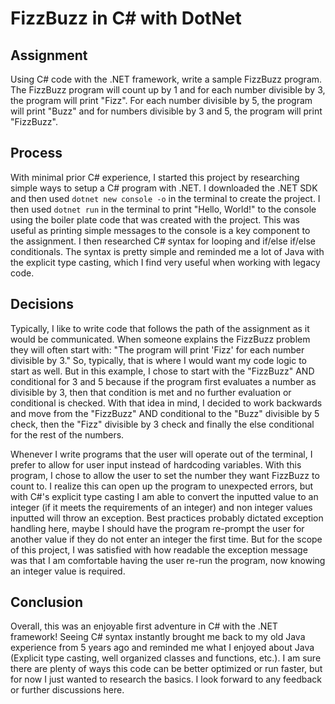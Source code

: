 # FizzBuzz in C# with DotNet
## Assignment
Using C# code with the .NET framework, write a sample FizzBuzz program. The FizzBuzz program will count up by 1 and for each number divisible by 3, the program will print "Fizz". For each number divisible by 5, the program will print "Buzz" and for numbers divisible by 3 and 5, the program will print "FizzBuzz".

## Process
With minimal prior C# experience, I started this project by researching simple ways to setup a C# program with .NET. I downloaded the .NET SDK and then used `dotnet new console -o` in the terminal to create the project. I then used `dotnet run` in the terminal to print "Hello, World!" to the console using the boiler plate code that was created with the project. This was useful as printing simple messages to the console is a key component to the assignment. I then researched C# syntax for looping and if/else if/else conditionals. The syntax is pretty simple and reminded me a lot of Java with the explicit type casting, which I find very useful when working with legacy code.

## Decisions
Typically, I like to write code that follows the path of the assignment as it would be communicated. When someone explains the FizzBuzz problem they will often start with: "The program will print 'Fizz' for each number divisible by 3." So, typically, that is where I would want my code logic to start as well. But in this example, I chose to start with the "FizzBuzz" AND conditional for 3 and 5 because if the program first evaluates a number as divisible by 3, then that condition is met and no further evaluation or conditional is checked. With that idea in mind, I decided to work backwards and move from the "FizzBuzz" AND conditional to the "Buzz" divisible by 5 check, then the "Fizz" divisible by 3 check and finally the else conditional for the rest of the numbers.

Whenever I write programs that the user will operate out of the terminal, I prefer to allow for user input instead of hardcoding variables. With this program, I chose to allow the user to set the number they want FizzBuzz to count to. I realize this can open up the program to unexpected errors, but with C#'s explicit type casting I am able to convert the inputted value to an integer (if it meets the requirements of an integer) and non integer values inputted will throw an exception. Best practices probably dictated exception handling here, maybe I should have the program re-prompt the user for another value if they do not enter an integer the first time. But for the scope of this project, I was satisfied with how readable the exception message was that I am comfortable having the user re-run the program, now knowing an integer value is required.

## Conclusion
Overall, this was an enjoyable first adventure in C# with the .NET framework! Seeing C# syntax instantly brought me back to my old Java experience from 5 years ago and reminded me what I enjoyed about Java (Explicit type casting, well organized classes and functions, etc.). I am sure there are plenty of ways this code can be better optimized or run faster, but for now I just wanted to research the basics. I look forward to any feedback or further discussions here.